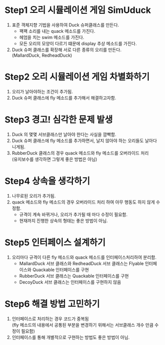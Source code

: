 # Step1 오리 시뮬레이션 게임 SimUduck
1. 표준 객체지향 기법을 사용하여 Duck 슈퍼클래스를 만든다.
   - 꽥꽥 소리를 내는 quack 메소드를 가진다.
   - 헤엄을 치는 swim 메소드를 가진다.
   - 모든 오리의 모양이 다르기 떄문에 display 추상 메소드를 가진다.
2. Duck 슈퍼 클래스를 확장해 서로 다른 종류의 오리를 만든다.\
   (MallardDuck, RedheadDuck)
# Step2 오리 시뮬레이션 게임 차별화하기
1. 오리가 날아야하는 조건이 추가됨.
2. Duck 슈퍼 클래스에 fly 메소드를 추가해서 해결하고자함.
# Step3 경고! 심각한 문제 발생
1. Duck 의 몇몇 서브클래스만 날아야 한다는 사실을 깜빡함.
2. Duck 슈퍼 클래스에 fly 메소드를 추가하면서, 날지 않아야 하는 오리들도 날아다니게됨.
3. RubberDuck 클래스의 경우 quack 메소드와 fly 메소드를 오버라이드 처리\
   (유지보수를 생각하면 그렇게 좋은 방법은 아님)
# Step4 상속을 생각하기
1. 나무로된 오리가 추가됨.
2. quack 메소드와 fly 메소드의 경우 오버라이드 처리 하여 아무 행동도 하지 않게 수정함.
   - 규격이 계속 바뀌거나, 오리가 추가될 때 마다 수정이 필요함.
   - 현재까지 진행한 상속의 형태는 좋은 방법이 아님.
# Step5 인터페이스 설계하기
1. 오리마다 규격이 다른 fly 메소드와 quack 메소드를 인터페이스처리하여 분리함.
   - MallardDuck 서브 클래스와 RedheadDuck 서브 클래스는 Flyable 인터페이스와 Quackable 인터페이스를 구현
   - RubberDuck 서브 클래스는 Quackable 인터페이스를 구현
   - DecoyDuck 서브 클래스는 인터페이스를 구현하지 않음
# Step6 해결 방법 고민하기
1. 인터페이스로 처리하는 경우 코드가 중복됨\
   (fly 메소드의 내용에서 공통된 부분을 변경하기 위해서는 서브클래스 개수 만큼 수정이 필요함)
2. 인터페이스를 통해 개별적으로 구현하는 방법도 좋은 방법이 아님.